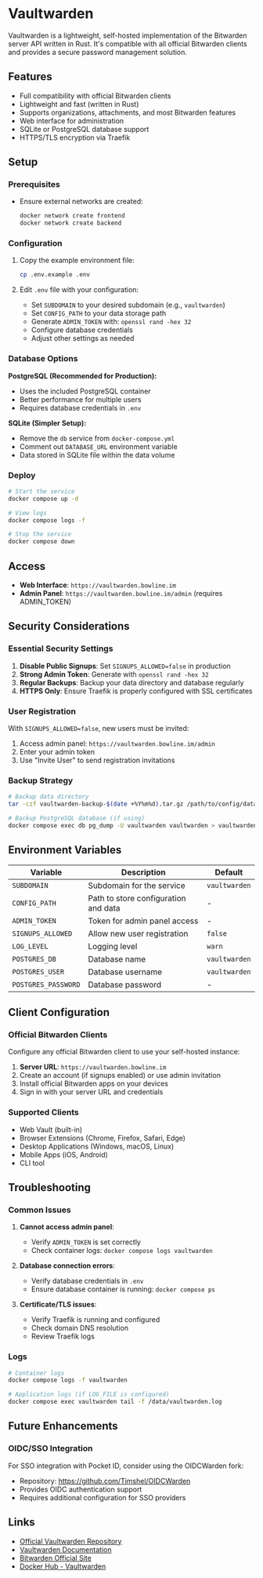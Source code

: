 # Vaultwarden

Vaultwarden is a lightweight, self-hosted implementation of the Bitwarden server API written in Rust. It's compatible with all official Bitwarden clients and provides a secure password management solution.

## Features

- Full compatibility with official Bitwarden clients
- Lightweight and fast (written in Rust)
- Supports organizations, attachments, and most Bitwarden features
- Web interface for administration
- SQLite or PostgreSQL database support
- HTTPS/TLS encryption via Traefik

## Setup

### Prerequisites

- Ensure external networks are created:
  ```bash
  docker network create frontend
  docker network create backend
  ```

### Configuration

1. Copy the example environment file:
   ```bash
   cp .env.example .env
   ```

2. Edit `.env` file with your configuration:
   - Set `SUBDOMAIN` to your desired subdomain (e.g., `vaultwarden`)
   - Set `CONFIG_PATH` to your data storage path
   - Generate `ADMIN_TOKEN` with: `openssl rand -hex 32`
   - Configure database credentials
   - Adjust other settings as needed

### Database Options

**PostgreSQL (Recommended for Production):**
- Uses the included PostgreSQL container
- Better performance for multiple users
- Requires database credentials in `.env`

**SQLite (Simpler Setup):**
- Remove the `db` service from `docker-compose.yml`
- Comment out `DATABASE_URL` environment variable
- Data stored in SQLite file within the data volume

### Deploy

```bash
# Start the service
docker compose up -d

# View logs
docker compose logs -f

# Stop the service
docker compose down
```

## Access

- **Web Interface**: `https://vaultwarden.bowline.im`
- **Admin Panel**: `https://vaultwarden.bowline.im/admin` (requires ADMIN_TOKEN)

## Security Considerations

### Essential Security Settings

1. **Disable Public Signups**: Set `SIGNUPS_ALLOWED=false` in production
2. **Strong Admin Token**: Generate with `openssl rand -hex 32`
3. **Regular Backups**: Backup your data directory and database regularly
4. **HTTPS Only**: Ensure Traefik is properly configured with SSL certificates

### User Registration

With `SIGNUPS_ALLOWED=false`, new users must be invited:
1. Access admin panel: `https://vaultwarden.bowline.im/admin`
2. Enter your admin token
3. Use "Invite User" to send registration invitations

### Backup Strategy

```bash
# Backup data directory
tar -czf vaultwarden-backup-$(date +%Y%m%d).tar.gz /path/to/config/data

# Backup PostgreSQL database (if using)
docker compose exec db pg_dump -U vaultwarden vaultwarden > vaultwarden-db-backup-$(date +%Y%m%d).sql
```

## Environment Variables

| Variable | Description | Default |
|----------|-------------|---------|
| `SUBDOMAIN` | Subdomain for the service | `vaultwarden` |
| `CONFIG_PATH` | Path to store configuration and data | - |
| `ADMIN_TOKEN` | Token for admin panel access | - |
| `SIGNUPS_ALLOWED` | Allow new user registration | `false` |
| `LOG_LEVEL` | Logging level | `warn` |
| `POSTGRES_DB` | Database name | `vaultwarden` |
| `POSTGRES_USER` | Database username | `vaultwarden` |
| `POSTGRES_PASSWORD` | Database password | - |

## Client Configuration

### Official Bitwarden Clients

Configure any official Bitwarden client to use your self-hosted instance:

1. **Server URL**: `https://vaultwarden.bowline.im`
2. Create an account (if signups enabled) or use admin invitation
3. Install official Bitwarden apps on your devices
4. Sign in with your server URL and credentials

### Supported Clients

- Web Vault (built-in)
- Browser Extensions (Chrome, Firefox, Safari, Edge)
- Desktop Applications (Windows, macOS, Linux)
- Mobile Apps (iOS, Android)
- CLI tool

## Troubleshooting

### Common Issues

1. **Cannot access admin panel**:
   - Verify `ADMIN_TOKEN` is set correctly
   - Check container logs: `docker compose logs vaultwarden`

2. **Database connection errors**:
   - Verify database credentials in `.env`
   - Ensure database container is running: `docker compose ps`

3. **Certificate/TLS issues**:
   - Verify Traefik is running and configured
   - Check domain DNS resolution
   - Review Traefik logs

### Logs

```bash
# Container logs
docker compose logs -f vaultwarden

# Application logs (if LOG_FILE is configured)
docker compose exec vaultwarden tail -f /data/vaultwarden.log
```

## Future Enhancements

### OIDC/SSO Integration

For SSO integration with Pocket ID, consider using the OIDCWarden fork:
- Repository: https://github.com/Timshel/OIDCWarden
- Provides OIDC authentication support
- Requires additional configuration for SSO providers

## Links

- [Official Vaultwarden Repository](https://github.com/dani-garcia/vaultwarden)
- [Vaultwarden Documentation](https://github.com/dani-garcia/vaultwarden/wiki)
- [Bitwarden Official Site](https://bitwarden.com/)
- [Docker Hub - Vaultwarden](https://hub.docker.com/r/vaultwarden/server)